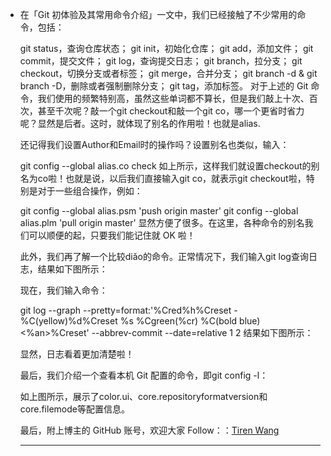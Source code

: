 * 在「Git 初体验及其常用命令介绍」一文中，我们已经接触了不少常用的命令，包括：

  git status，查询仓库状态；
  git init，初始化仓库；
  git add，添加文件；
  git commit，提交文件；
  git log，查询提交日志；
  git branch，拉分支；
  git checkout，切换分支或者标签；
  git merge，合并分支；
  git branch -d & git branch -D，删除或者强制删除分支；
  git tag，添加标签。
  对于上述的 Git 命令，我们使用的频繁特别高，虽然这些单词都不算长，但是我们敲上十次、百次，甚至千次呢？敲一个git checkout和敲一个git co，哪一个更省时省力呢？显然是后者。这时，就体现了别名的作用啦！也就是alias.

  还记得我们设置Author和Email时的操作吗？设置别名也类似，输入：

  git config --global alias.co check
  如上所示，这样我们就设置checkout的别名为co啦！也就是说，以后我们直接输入git co，就表示git checkout啦，特别是对于一些组合操作，例如：

  git config --global alias.psm 'push origin master'
  git config --global alias.plm 'pull origin master'
  显然方便了很多。在这里，各种命令的别名我们可以顺便的起，只要我们能记住就 OK 啦！

  此外，我们再了解一个比较diǎo的命令。正常情况下，我们输入git log查询日志，结果如下图所示：

  

  现在，我们输入命令：

  git log --graph --pretty=format:'%Cred%h%Creset - %C(yellow)%d%Creset %s %Cgreen(%cr) 
  %C(bold blue)<%an>%Creset' --abbrev-commit --date=relative
  1
  2
  结果如下图所示：

  

  显然，日志看着更加清楚啦！

  最后，我们介绍一个查看本机 Git 配置的命令，即git config -l：

  

  如上图所示，展示了color.ui、core.repositoryformatversion和core.filemode等配置信息。

  

  最后，附上博主的 GitHub 账号，欢迎大家 Follow：：[Tiren Wang](https://github.com/TirenWang)

  ------------------------------------------------

  